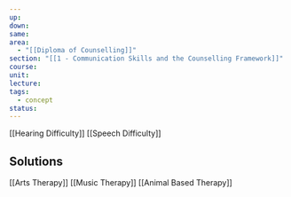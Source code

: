 ```yaml
---
up: 
down: 
same: 
area:
  - "[[Diploma of Counselling]]"
section: "[[1 - Communication Skills and the Counselling Framework]]"
course: 
unit: 
lecture: 
tags:
  - concept
status:
---
```

[[Hearing Difficulty]]
[[Speech Difficulty]]

## Solutions
[[Arts Therapy]]
[[Music Therapy]]
[[Animal Based Therapy]]
